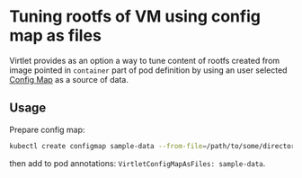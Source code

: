 # Tuning rootfs of VM using config map as files

Virtlet provides as an option a way to tune content of rootfs created from
image pointed in `container` part of pod definition by using an user selected
[Config Map](https://kubernetes.io/docs/tasks/configure-pod-container/configure-pod-configmap/)
as a source of data.

## Usage

Prepare config map:
```bash
kubectl create configmap sample-data --from-file=/path/to/some/directory
```

then add to pod annotations: `VirtletConfigMapAsFiles: sample-data`.
